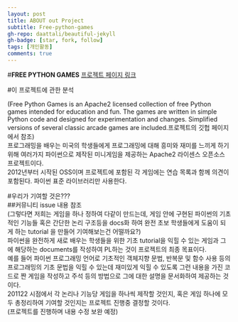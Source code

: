 ```yaml
---
layout: post
title: ABOUT out Project
subtitle: Free-python-games
gh-repo: daattali/beautiful-jekyll
gh-badge: [star, fork, follow]
tags: [개인활동]
comments: true
---
```

#**FREE PYTHON GAMES**
[프로젝트 페이지 링크](https://github.com/grantjenks/free-python-games)   

#이 프로젝트에 관한 분석   
   
(Free Python Games is an Apache2 licensed collection of free Python games intended for education and fun. The games are written in simple Python code and designed for experimentation and changes. Simplified versions of several classic arcade games are included.프로젝트의 깃헙 페이지에서 참조)   
프로그래밍을 배우는 미국의 학생들에게 프로그래밍에 대해 흥미와 재미를 느끼게 하기 위해 여러가지 파이썬으로 제작된 미니게임을 제공하는 Apache2 라이센스 오픈소스 프로젝트이다.   
2012년부터 시작된 OSS이며 프로젝트에 포함된 각 게임에는 연습 목록과 함께 의견이 포함된다. 
파이썬 표준 라이브러리만 사용한다.   

#우리가 기여할 것은???   
   ##커뮤니티 issue 내용 참조   
   (그렇다면 저희는 게임을 하나 정하여 다같이 만드는데, 게임 안에 구현된 파이썬의 기초적인 기능들 혹은 간단한 논리 구조등을 docs화 하여 완전 초보 학생들에게 도움이 되게 하는 tutorial 을 만들어 기여해보는건 어떨까요?)   
    파이썬을 완전하게 새로 배우는 학생들을 위한 기초 tutorial을 익힐 수 있는 게임과 그에 해당하는 documents를 작성하여 PL하는 것이 프로젝트의 최종 목표이다.   
     예를 들어 파이썬 프로그래밍 언어로 기초적인 객체지향 문법, 반복문 및 함수 사용 등의 프로그래밍의 기초 문법을 익힐 수 있는데 재미있게 익힐 수 있도록 그런 내용을 가진 코드로 짠 게임을 작성하고 주석 등의 방법으로 그에 대한 설명을 문서화하여 제공하는 것이다.    
     201122 시점에서 각 논리나 기능당 게임을 하나씩 제작할 것인지, 혹은 게임 하나에 모두 총정리하여 기여할 것인지는 프로젝트 진행중 결정할 것이다.    
     (프로젝트를 진행하며 내용 수정 보완 예정)   
